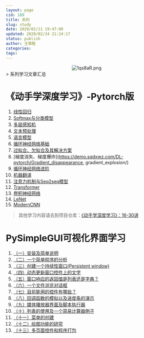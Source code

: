 ```yaml
---
layout: page
cid: 189
title: 系列
slug: study
date: 2020/02/11 19:47:00
updated: 2020/02/24 21:24:17
status: publish
author: 王荣胜
categories: 
tags: 
---
```



<center><img src="https://s2.ax1x.com/2020/02/13/1qs8aR.png" alt="1qs8aR.png" border="0" /></center>
> 系列学习文章汇总

# 《动手学深度学习》-Pytorch版

1. [线性回归](https://demo.sqdxwz.com/DL-pytorch/linearregression/)
2. [Softmax与分类模型](https://demo.sqdxwz.com/DL-pytorch/Softmax_and_classification_model/)
3. [多层感知机](https://demo.sqdxwz.com/DL-pytorch/Multilayer_perceptron/)
4. [文本预处理](https://demo.sqdxwz.com/DL-pytorch/Text_preprocessing/)
5. [语言模型](https://demo.sqdxwz.com/DL-pytorch/Language_model/)
6. [循环神经网络基础](https://demo.sqdxwz.com/DL-pytorch/Cyclic_neural_network/)
7. [过拟合、欠拟合及其解决方案](https://demo.sqdxwz.com/DL-pytorch/Over_fitting_and_under_fitting_and_its_solution/)
8. [梯度消失、梯度爆炸](https://demo.sqdxwz.com/DL-pytorch/Gradient_disappearance, gradient_explosion/)
9. [循环神经网络进阶](https://demo.sqdxwz.com/DL-pytorch/ModernRNN/)
10. [机器翻译](https://demo.sqdxwz.com/DL-pytorch/MT/)
11. [注意力机制与Seq2seq模型](https://demo.sqdxwz.com/DL-pytorch/Attention_mechanism_and_seq2seq_model/)
12. [Transformer](https://demo.sqdxwz.com/DL-pytorch/Transformer/)
13. [卷积神经网络](https://demo.sqdxwz.com/DL-pytorch/Basis_of_CNN/)
14. [LeNet](https://demo.sqdxwz.com/DL-pytorch/LeNet/)
15. [ModernCNN](https://demo.sqdxwz.com/DL-pytorch/ModernCNN/)

> 其他学习内容请去到项目仓库：[《动手学深度学习》：16-30讲](https://github.com/WangRongsheng/DL-pytorch)

# PySimpleGUI可视化界面学习

1. [（一）安装及简单说明](https://sqdxwz.com/archives/92.html)
2. [（二）一个简单程序的分析](https://sqdxwz.com/archives/95.html)
3. [（三）创建一个持续性窗口(Persistent window)](https://sqdxwz.com/archives/97.html)
4. [（四）动态更新窗口控件上的文字](https://sqdxwz.com/archives/98.html)
5. [（五）窗口响应的返回值是列表还是字典？](https://sqdxwz.com/archives/115.html)
6. [（六）一个文件浏览对话框](https://sqdxwz.com/archives/163.html)
7. [（七）目前能用的控件有哪些？](https://sqdxwz.com/archives/165.html)
8. [（八）回调函数的模拟以及进度条的演示](https://sqdxwz.com/archives/166.html)
9. [（九）媒体播放器界面及脚本执行器](https://sqdxwz.com/archives/167.html)
10. [（十）列表的使用及一个简易计算器例子](https://sqdxwz.com/archives/168.html)
11. [（十一）菜单的创建](https://sqdxwz.com/archives/170.html)
12. [（十二）绘图功能的研究](https://sqdxwz.com/archives/171.html)
13. [（十三）多页面控件和程序打包](https://sqdxwz.com/archives/172.html)
